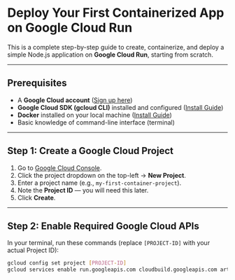# Deploy Your First Containerized App on Google Cloud Run

This is a complete step-by-step guide to create, containerize, and deploy a simple Node.js application on **Google Cloud Run**, starting from scratch.

---

## Prerequisites

- A **Google Cloud account** ([Sign up here](https://cloud.google.com))
- **Google Cloud SDK (gcloud CLI)** installed and configured ([Install Guide](https://cloud.google.com/sdk/docs/install))
- **Docker** installed on your local machine ([Install Guide](https://docs.docker.com/get-docker/))
- Basic knowledge of command-line interface (terminal)

---

## Step 1: Create a Google Cloud Project

1. Go to [Google Cloud Console](https://console.cloud.google.com/).
2. Click the project dropdown on the top-left → **New Project**.
3. Enter a project name (e.g., `my-first-container-project`).
4. Note the **Project ID** — you will need this later.
5. Click **Create**.

---

## Step 2: Enable Required Google Cloud APIs

In your terminal, run these commands (replace `[PROJECT-ID]` with your actual Project ID):

```bash
gcloud config set project [PROJECT-ID]
gcloud services enable run.googleapis.com cloudbuild.googleapis.com artifactregistry.googleapis.com
